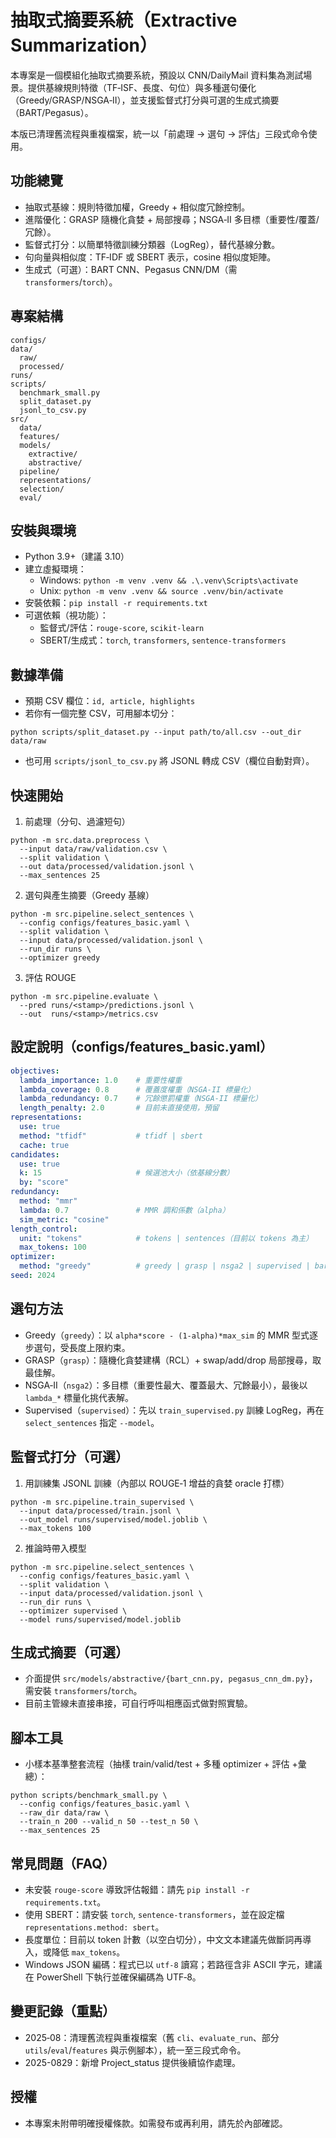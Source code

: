 # 抽取式摘要系統（Extractive Summarization）

本專案是一個模組化抽取式摘要系統，預設以 CNN/DailyMail 資料集為測試場景。提供基線規則特徵（TF‑ISF、長度、句位）與多種選句優化（Greedy/GRASP/NSGA‑II），並支援監督式打分與可選的生成式摘要（BART/Pegasus）。

本版已清理舊流程與重複檔案，統一以「前處理 → 選句 → 評估」三段式命令使用。

## 功能總覽
- 抽取式基線：規則特徵加權，Greedy + 相似度冗餘控制。
- 進階優化：GRASP 隨機化貪婪 + 局部搜尋；NSGA‑II 多目標（重要性/覆蓋/冗餘）。
- 監督式打分：以簡單特徵訓練分類器（LogReg），替代基線分數。
- 句向量與相似度：TF‑IDF 或 SBERT 表示，cosine 相似度矩陣。
- 生成式（可選）：BART CNN、Pegasus CNN/DM（需 `transformers`/`torch`）。

## 專案結構
```
configs/
data/
  raw/
  processed/
runs/
scripts/
  benchmark_small.py
  split_dataset.py
  jsonl_to_csv.py
src/
  data/
  features/
  models/
    extractive/
    abstractive/
  pipeline/
  representations/
  selection/
  eval/
```

## 安裝與環境
- Python 3.9+（建議 3.10）
- 建立虛擬環境：
  - Windows: `python -m venv .venv && .\.venv\Scripts\activate`
  - Unix: `python -m venv .venv && source .venv/bin/activate`
- 安裝依賴：`pip install -r requirements.txt`
- 可選依賴（視功能）：
  - 監督式/評估：`rouge-score`, `scikit-learn`
  - SBERT/生成式：`torch`, `transformers`, `sentence-transformers`

## 數據準備
- 預期 CSV 欄位：`id, article, highlights`
- 若你有一個完整 CSV，可用腳本切分：
```
python scripts/split_dataset.py --input path/to/all.csv --out_dir data/raw
```
- 也可用 `scripts/jsonl_to_csv.py` 將 JSONL 轉成 CSV（欄位自動對齊）。

## 快速開始
1) 前處理（分句、過濾短句）
```
python -m src.data.preprocess \
  --input data/raw/validation.csv \
  --split validation \
  --out data/processed/validation.jsonl \
  --max_sentences 25
```

2) 選句與產生摘要（Greedy 基線）
```
python -m src.pipeline.select_sentences \
  --config configs/features_basic.yaml \
  --split validation \
  --input data/processed/validation.jsonl \
  --run_dir runs \
  --optimizer greedy
```

3) 評估 ROUGE
```
python -m src.pipeline.evaluate \
  --pred runs/<stamp>/predictions.jsonl \
  --out  runs/<stamp>/metrics.csv
```

## 設定說明（configs/features_basic.yaml）
```yaml
objectives:
  lambda_importance: 1.0    # 重要性權重
  lambda_coverage: 0.8      # 覆蓋度權重（NSGA-II 標量化）
  lambda_redundancy: 0.7    # 冗餘懲罰權重（NSGA-II 標量化）
  length_penalty: 2.0       # 目前未直接使用，預留
representations:
  use: true
  method: "tfidf"           # tfidf | sbert
  cache: true
candidates:
  use: true
  k: 15                     # 候選池大小（依基線分數）
  by: "score"
redundancy:
  method: "mmr"
  lambda: 0.7               # MMR 調和係數（alpha）
  sim_metric: "cosine"
length_control:
  unit: "tokens"            # tokens | sentences（目前以 tokens 為主）
  max_tokens: 100
optimizer:
  method: "greedy"          # greedy | grasp | nsga2 | supervised | bart | pegasus
seed: 2024
```

## 選句方法
- Greedy（`greedy`）：以 `alpha*score - (1-alpha)*max_sim` 的 MMR 型式逐步選句，受長度上限約束。
- GRASP（`grasp`）：隨機化貪婪建構（RCL）+ swap/add/drop 局部搜尋，取最佳解。
- NSGA‑II（`nsga2`）：多目標（重要性最大、覆蓋最大、冗餘最小），最後以 `lambda_*` 標量化挑代表解。
- Supervised（`supervised`）：先以 `train_supervised.py` 訓練 LogReg，再在 `select_sentences` 指定 `--model`。

## 監督式打分（可選）
1) 用訓練集 JSONL 訓練（內部以 ROUGE‑1 增益的貪婪 oracle 打標）
```
python -m src.pipeline.train_supervised \
  --input data/processed/train.jsonl \
  --out_model runs/supervised/model.joblib \
  --max_tokens 100
```
2) 推論時帶入模型
```
python -m src.pipeline.select_sentences \
  --config configs/features_basic.yaml \
  --split validation \
  --input data/processed/validation.jsonl \
  --run_dir runs \
  --optimizer supervised \
  --model runs/supervised/model.joblib
```

## 生成式摘要（可選）
- 介面提供 `src/models/abstractive/{bart_cnn.py, pegasus_cnn_dm.py}`，需安裝 `transformers`/`torch`。
- 目前主管線未直接串接，可自行呼叫相應函式做對照實驗。

## 腳本工具
- 小樣本基準整套流程（抽樣 train/valid/test + 多種 optimizer + 評估 +彙總）：
```
python scripts/benchmark_small.py \
  --config configs/features_basic.yaml \
  --raw_dir data/raw \
  --train_n 200 --valid_n 50 --test_n 50 \
  --max_sentences 25
```

## 常見問題（FAQ）
- 未安裝 `rouge-score` 導致評估報錯：請先 `pip install -r requirements.txt`。
- 使用 SBERT：請安裝 `torch`, `sentence-transformers`，並在設定檔 `representations.method: sbert`。
- 長度單位：目前以 token 計數（以空白切分），中文文本建議先做斷詞再導入，或降低 `max_tokens`。
- Windows JSON 編碼：程式已以 `utf-8` 讀寫；若路徑含非 ASCII 字元，建議在 PowerShell 下執行並確保編碼為 UTF‑8。

## 變更記錄（重點）
- 2025‑08：清理舊流程與重複檔案（舊 `cli`、`evaluate_run`、部分 `utils`/`eval`/`features` 與示例腳本），統一至三段式命令。
- 2025-0829：新增 Project_status 提供後續協作處理。

## 授權
- 本專案未附帶明確授權條款。如需發布或再利用，請先於內部確認。
